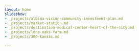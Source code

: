 ```yaml
---
layout: home
slideshow:
- _projects/albina-vision-community-investment-plan.md
- _projects/market-station.md
- _projects/destination-medical-center-heart-of-the-city.md
- _projects/lone-oaks-farm.md
- _projects/300-kansas.md

---
```


